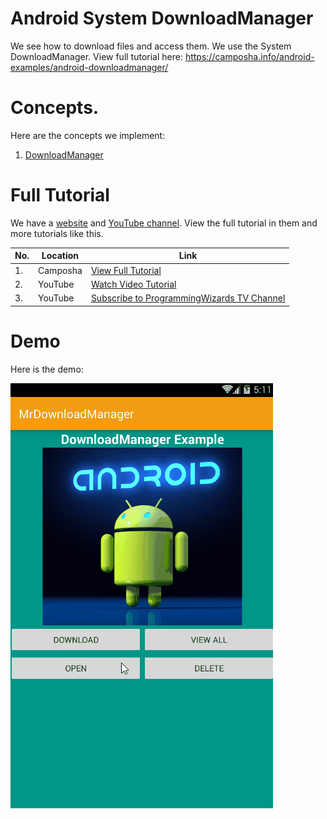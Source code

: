 # Android System DownloadManager

We see how to download files and access them. We use the System DownloadManager.
View full tutorial here: https://camposha.info/android-examples/android-downloadmanager/

# Concepts.

Here are the concepts we implement:

1. [DownloadManager](https://camposha.info/android-examples/android-downloadmanager/)


# Full Tutorial

We have a [website](https://camposha.info) and [YouTube channel](http://www.youtube.com/c/programmingwizards). View the full tutorial in them and more tutorials
like this.


|No.|Location|Link|
|---|--------|---------|
|1.|Camposha|[View Full Tutorial](https://camposha.info/android-examples/android-downloadmanager/)|
|2.|YouTube |[Watch Video Tutorial](https://www.youtube.com/watch?v=y225ZoXwgdg) |
|3.|YouTube |[Subscribe to ProgrammingWizards TV Channel](http://www.youtube.com/c/programmingwizards) |

# Demo

Here is the demo:

![](/demo/demo1.gif)
